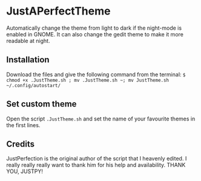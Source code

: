 # JustAPerfectTheme
Automatically change the theme from light to dark if the night-mode is enabled in GNOME. It can also change the gedit theme to make it more readable at night.

## Installation
Download the files and give the following command from the terminal:
```$ chmod +x .JustTheme.sh ; mv .JustTheme.sh ~; mv JustTheme.sh ~/.config/autostart/```

## Set custom theme
Open the script `.JustTheme.sh` and set the name of your favourite themes in the first lines.

## Credits
JustPerfection is the original author of the script that I heavenly edited. I really really really want to thank him for his help and availability. THANK YOU, JUSTPY!
